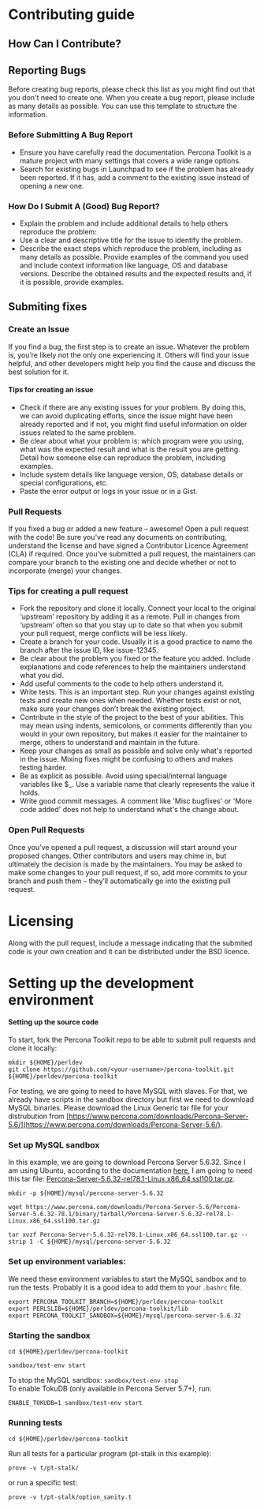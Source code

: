 # Contributing guide
## How Can I Contribute?
## Reporting Bugs
Before creating bug reports, please check this list as you might find out that you don't need to create one. When you create a bug report, please include as many details as possible. You can use this template to structure the information.  

### Before Submitting A Bug Report
- Ensure you have carefully read the documentation. Percona Toolkit is a mature project with many settings that covers a wide range options.
- Search for existing bugs in Launchpad to see if the problem has already been reported. If it has, add a comment to the existing issue instead of opening a new one.

### How Do I Submit A (Good) Bug Report?
- Explain the problem and include additional details to help others reproduce the problem:
- Use a clear and descriptive title for the issue to identify the problem.
- Describe the exact steps which reproduce the problem, including as many details as possible. Provide examples of the command you used and include context information like language, OS and database versions.
Describe the obtained results and the expected results and, if it is possible, provide examples.

## Submiting fixes
### Create an Issue
If you find a bug, the first step is to create an issue. Whatever the problem is, you’re likely not the only one experiencing it. Others will find your issue helpful, and other developers might help you find the cause and discuss the best solution for it.

#### Tips for creating an issue
- Check if there are any existing issues for your problem. By doing this, we can avoid duplicating efforts, since the issue might have been already reported and if not, you might find useful information on older issues related to the same problem.
- Be clear about what your problem is: which program were you using, what was the expected result and what is the result you are getting. Detail how someone else can reproduce the problem, including examples.
- Include system details like language version, OS, database details or special configurations, etc.
- Paste the error output or logs in your issue or in a Gist.

### Pull Requests
If you fixed a bug or added a new feature – awesome! Open a pull request with the code! Be sure you’ve read any documents on contributing, understand the license and have signed a Contributor Licence Agreement (CLA) if required. Once you’ve submitted a pull request, the maintainers can compare your branch to the existing one and decide whether or not to incorporate (merge) your changes.

### Tips for creating a pull request
- Fork the repository and clone it locally. Connect your local to the original ‘upstream’ repository by adding it as a remote. Pull in changes from ‘upstream’ often so that you stay up to date so that when you submit your pull request, merge conflicts will be less likely.
- Create a branch for your code. Usually it is a good practice to name the branch after the issue ID, like issue-12345.
- Be clear about the problem you fixed or the feature you added. Include explanations and code references to help the maintainers understand what you did.
- Add useful comments to the code to help others understand it.
- Write tests. This is an important step. Run your changes against existing tests and create new ones when needed. Whether tests exist or not, make sure your changes don’t break the existing project.
- Contribute in the style of the project to the best of your abilities. This may mean using indents, semicolons, or comments differently than you would in your own repository, but makes it easier for the maintainer to merge, others to understand and maintain in the future.
- Keep your changes as small as possible and solve only what's reported in the issue. Mixing fixes might be confusing to others and makes testing harder.
- Be as explicit as possible. Avoid using special/internal language variables like $_. Use a variable name that clearly represents the value it holds.
- Write good commit messages. A comment like 'Misc bugfixes' or 'More code added' does not help to understand what's the change about.

### Open Pull Requests
Once you’ve opened a pull request, a discussion will start around your proposed changes. Other contributors and users may chime in, but ultimately the decision is made by the maintainers. You may be asked to make some changes to your pull request, if so, add more commits to your branch and push them – they’ll automatically go into the existing pull request.

# Licensing
Along with the pull request, include a message indicating that the submited code is your own creation and it can be distributed under the BSD licence. 
  
  
# Setting up the development environment

#### Setting up the source code
To start, fork the Percona Toolkit repo to be able to submit pull requests and clone it locally:
```
mkdir ${HOME}/perldev
git clone https://github.com/<your-username>/percona-toolkit.git ${HOME}/perldev/percona-toolkit
```

For testing, we are going to need to have MySQL with slaves. For that, we already have scripts in the sandbox directory but first we need to download MySQL binaries. Please download the Linux Generic tar file for your distrubution from [https://www.percona.com/downloads/Percona-Server-5.6/](https://www.percona.com/downloads/Percona-Server-5.6/).    

### Set up MySQL sandbox
In this example, we are going to download Percona Server 5.6.32. Since I am using Ubuntu, according to the documentation [here](https://www.percona.com/doc/percona-server/5.6/installation.html#installing-percona-server-from-a-binary-tarball), I am going to need this tar file: [Percona-Server-5.6.32-rel78.1-Linux.x86_64.ssl100.tar.gz](https://www.percona.com/downloads/Percona-Server-5.6/Percona-Server-5.6.32-78.1/binary/tarball/Percona-Server-5.6.32-rel78.1-Linux.x86_64.ssl100.tar.gz).  

```
mkdir -p ${HOME}/mysql/percona-server-5.6.32
```
```
wget https://www.percona.com/downloads/Percona-Server-5.6/Percona-Server-5.6.32-78.1/binary/tarball/Percona-Server-5.6.32-rel78.1-Linux.x86_64.ssl100.tar.gz 
```
```
tar xvzf Percona-Server-5.6.32-rel78.1-Linux.x86_64.ssl100.tar.gz --strip 1 -C ${HOME}/mysql/percona-server-5.6.32
```
### Set up environment variables:
We need these environment variables to start the MySQL sandbox and to run the tests. Probably it is a good idea to add them to your `.bashrc` file.
```
export PERCONA_TOOLKIT_BRANCH=${HOME}/perldev/percona-toolkit
export PERL5LIB=${HOME}/perldev/percona-toolkit/lib
export PERCONA_TOOLKIT_SANDBOX=${HOME}/mysql/percona-server-5.6.32
```

### Starting the sandbox
```
cd ${HOME}/perldev/percona-toolkit
```
```
sandbox/test-env start
```
To stop the MySQL sandbox: `sandbox/test-env stop`  
To enable TokuDB (only available in Percona Server 5.7+), run:  

```
ENABLE_TOKUDB=1 sandbox/test-env start
```

### Running tests
```
cd ${HOME}/perldev/percona-toolkit
```
Run all tests for a particular program (pt-stalk in this example):
```
prove -v t/pt-stalk/
```
or run a specific test:
```
prove -v t/pt-stalk/option_sanity.t
```

